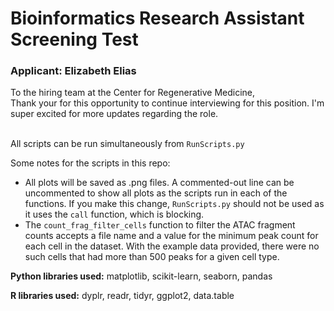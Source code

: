 <h1><strong>Bioinformatics Research Assistant Screening Test</strong></h1>
<h3>Applicant: Elizabeth Elias</h3>

<p>To the hiring team at the Center for Regenerative Medicine, <br>
Thank your for this opportunity to continue interviewing for this position. I'm super excited for more updates regarding the role. 
<br> <br>
<p>All scripts can be run simultaneously from <code>RunScripts.py</code>
<p>Some notes for the scripts in this repo: <ul>
<li>All plots will be saved as .png files. A commented-out line can be uncommented to show all plots as the 
scripts run in each of the functions. If you make this change, <code>RunScripts.py</code> should not be used as it
uses the <code>call</code> function, which is blocking.</li>
<li>The <code>count_frag_filter_cells</code> function to filter the ATAC fragment counts accepts a file name
and a value for the minimum peak count for each cell in the dataset. With the example data provided, there
were no such cells that had more than 500 peaks for a given cell type. </li></ul> 

<p><strong>Python libraries used:</strong> matplotlib, scikit-learn, seaborn, pandas
<p><strong>R libraries used:</strong> dyplr, readr, tidyr, ggplot2, data.table
